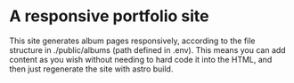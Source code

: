 # A responsive portfolio site

This site generates album pages responsively, according to the file structure in ./public/albums (path defined in .env). This means you can add content as you wish without needing to hard code it into the HTML, and then just regenerate the site with astro build.
